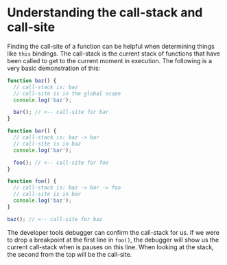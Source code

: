 # Understanding the call-stack and call-site

Finding the call-site of a function can be helpful when determining things like `this` bindings. The call-stack is the current stack of functions that have been called to get to the current moment in execution. The following is a very basic demonstration of this:

```javascript
function baz() {
  // call-stack is: baz
  // call-site is in the global scope
  console.log('baz');

  bar(); // <-- call-site for bar
}

function bar() {
  // call-stack is: baz -> bar
  // call-site is in baz
  console.log('bar');

  foo(); // <-- call-site for foo
}

function foo() {
  // call-stack is: baz -> bar -> foo
  // call-site is in bar
  console.log('baz');
}

baz(); // <-- call-site for baz
```

The developer tools debugger can confirm the call-stack for us. If we were to drop a breakpoint at the first line in `foo()`, the debugger will show us the current call-stack when is pauses on this line. When looking at the stack, the second from the top will be the call-site.   
